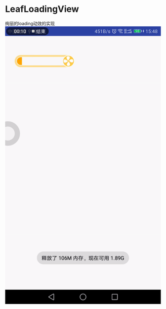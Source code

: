 # LeafLoadingView
绚丽的loading动效的实现
![](https://github.com/hacjy/LeafLoadingView/blob/master/LeafLoadingView/snapshot/LeafLoadingView.gif)
